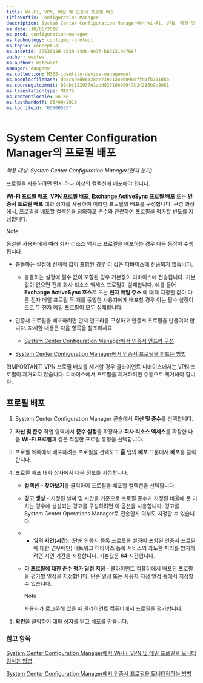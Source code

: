 ```yaml
---
title: Wi-Fi, VPN, 메일 및 인증서 프로필 배포
titleSuffix: Configuration Manager
description: System Center Configuration Manager에서 Wi-Fi, VPN, 메일 및 인증서 프로필을 배포하는 방법을 알아봅니다.
ms.date: 10/06/2016
ms.prod: configuration-manager
ms.technology: configmgr-protect
ms.topic: conceptual
ms.assetid: 3753608d-b539-44dc-8e3f-b631319e7687
author: mestew
ms.author: mstewart
manager: dougeby
ms.collection: M365-identity-device-management
ms.openlocfilehash: db5c6d0d06328ae73921a80b090dffd1fb711d8b
ms.sourcegitcommit: 80cbc122937e1add82310b956f7b24296b9c8081
ms.translationtype: MTE75
ms.contentlocale: ko-KR
ms.lasthandoff: 05/09/2019
ms.locfileid: "65500555"
---
```

# <a name="deploy-profiles-in-system-center-configuration-manager"></a>System Center Configuration Manager의 프로필 배포

*적용 대상: System Center Configuration Manager(현재 분기)*

프로필을 사용하려면 먼저 하나 이상의 컬렉션에 배포해야 합니다.  

 **Wi-Fi 프로필 배포**, **VPN 프로필 배포**, **Exchange ActiveSync 프로필 배포** 또는 **인증서 프로필 배포** 대화 상자를 사용하여 이러한 프로필의 배포를 구성합니다. 구성 과정에서, 프로필을 배포할 컬렉션을 정의하고 준수와 관련하여 프로필을 평가할 빈도를 지정합니다.  

> [!NOTE]
>  동일한 사용자에게 여러 회사 리소스 액세스 프로필을 배포하는 경우 다음 동작이 수행됩니다.  
> 
> - 충돌하는 설정에 선택적 값이 포함된 경우 이 값은 디바이스에 전송되지 않습니다.  
>   -   충돌하는 설정에 필수 값이 포함된 경우 기본값이 디바이스에 전송됩니다. 기본값이 없으면 전체 회사 리소스 액세스 프로필이 실패합니다. 예를 들어 **Exchange ActiveSync 호스트** 또는 **전자 메일 주소** 에 대해 지정된 값이 다른 전자 메일 프로필 두 개를 동일한 사용자에게 배포할 경우 이는 필수 설정이므로 두 전자 메일 프로필이 모두 실패합니다.  
> 
> - 인증서 프로필을 배포하려면 먼저 인프라를 구성하고 인증서 프로필을 만들어야 합니다. 자세한 내용은 다음 항목을 참조하세요.  
> 
>   -   [System Center Configuration Manager에서 인증서 인프라 구성](certificate-infrastructure.md)  
> - [System Center Configuration Manager에서 인증서 프로필을 만드는 방법](create-certificate-profiles.md)    
> 
> [!IMPORTANT]
>  VPN 프로필 배포를 제거할 경우 클라이언트 디바이스에서는 VPN 프로필이 제거되지 않습니다. 디바이스에서 프로필을 제거하려면 수동으로 제거해야 합니다.

## <a name="deploying--profiles"></a>프로필 배포  


1.  System Center Configuration Manager 콘솔에서 **자산 및 준수**를 선택합니다.  

2.  **자산 및 준수** 작업 영역에서 **준수 설정**을 확장하고 **회사 리소스 액세스**를 확장한 다음 **Wi-Fi 프로필**과 같은 적절한 프로필 유형을 선택합니다.  

3.  프로필 목록에서 배포하려는 프로필을 선택하고 **홈** 탭의 **배포** 그룹에서 **배포**를 클릭합니다.  

4.  프로필 배포 대화 상자에서 다음 정보를 지정합니다.  

    -   **컬렉션** – **찾아보기**를 클릭하여 프로필을 배포할 컬렉션을 선택합니다.  

    -   **경고 생성** - 지정된 날짜 및 시간을 기준으로 프로필 준수가 지정된 비율에 못 미치는 경우에 생성되는 경고를 구성하려면 이 옵션을 사용합니다. 경고를 System Center Operations Manager로 전송할지 여부도 지정할 수 있습니다.  

    -   -   **임의 지연(시간)**: (단순 인증서 등록 프로토콜 설정이 포함된 인증서 프로필에 대한 경우에만) 네트워크 디바이스 등록 서비스의 과도한 처리를 방지하려면 지연 기간을 지정합니다. 기본값은 **64** 시간입니다.  

    -   **이 <type> 프로필에 대한 준수 평가 일정 지정** - 클라이언트 컴퓨터에서 배포된 프로필을 평가할 일정을 지정합니다. 단순 일정 또는 사용자 지정 일정 중에서 지정할 수 있습니다.  

        > [!NOTE]  
        >  사용자가 로그온해 있을 때 클라이언트 컴퓨터에서 프로필을 평가합니다.  

5.  **확인**을 클릭하여 대화 상자를 닫고 배포를 만듭니다.

### <a name="see-also"></a>참고 항목  

[System Center Configuration Manager에서 Wi-Fi, VPN 및 메일 프로필을 모니터링하는 방법](monitor-wifi-email-vpn-profiles.md)

[System Center Configuration Manager에서 인증서 프로필을 모니터링하는 방법](monitor-certificate-profiles.md)
